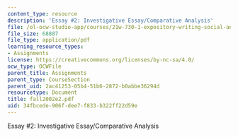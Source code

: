 ```yaml
---
content_type: resource
description: 'Essay #2: Investigative Essay/Comparative Analysis'
file: /ol-ocw-studio-app/courses/21w-730-1-expository-writing-social-and-ethical-issues-in-print-photography-and-film-fall-2005/34fbcede906fdee7f833b322ff22d59e_fall2002e2.pdf
file_size: 68887
file_type: application/pdf
learning_resource_types:
- Assignments
license: https://creativecommons.org/licenses/by-nc-sa/4.0/
ocw_type: OCWFile
parent_title: Assignments
parent_type: CourseSection
parent_uid: 2ac41253-05b4-51b6-2872-b0abbe36294d
resourcetype: Document
title: fall2002e2.pdf
uid: 34fbcede-906f-dee7-f833-b322ff22d59e
---
```

Essay #2: Investigative Essay/Comparative Analysis